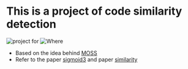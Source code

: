 # This is a project of code similarity detection 
![project for](https://img.shields.io/badge/code-check-green.svg)
![Where](https://img.shields.io/badge/CISCO-Intern-orange.svg)

- Based on the idea behind [MOSS](https://theory.stanford.edu/~aiken/moss/)
- Refer to the paper [sigmoid3](http://theory.stanford.edu/~aiken/publications/papers/sigmod03.pdf) and paper [similarity](https://www.cs.princeton.edu/courses/archive/spring13/cos598C/broder97resemblance.pdf)